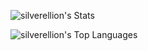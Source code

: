 ![silverellion's Stats](
https://github-stats-git-master-silverellions-projects.vercel.app/api?username=silverellion&theme=dark&show_icons=true&hide_border=true&count_private=true&card_width=490)

![silverellion's Top Languages](
https://github-stats-git-master-silverellions-projects.vercel.app/api/top-langs/?username=silverellion&theme=dark&show_icons=true&hide_border=true&layout=compact&langs_count=11&card_width=490)
